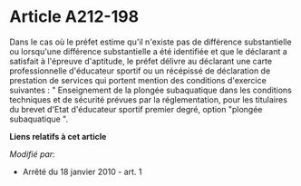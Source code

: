# Article A212-198

Dans le cas où le préfet estime qu'il n'existe pas de différence substantielle ou lorsqu'une différence substantielle a été
identifiée et que le déclarant a satisfait à l'épreuve d'aptitude, le préfet délivre au déclarant une carte professionnelle
d'éducateur sportif ou un récépissé de déclaration de prestation de services qui portent mention des conditions d'exercice
suivantes : " Enseignement de la plongée subaquatique dans les conditions techniques et de sécurité prévues par la
réglementation, pour les titulaires du brevet d'Etat d'éducateur sportif premier degré, option "plongée subaquatique ".

**Liens relatifs à cet article**

_Modifié par_:

  - Arrêté du 18 janvier 2010 - art. 1
